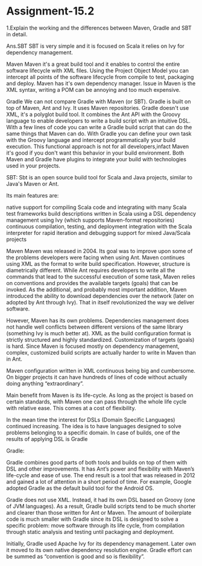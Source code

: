 # Assignment-15.2

1.Explain the working and the differences between Maven, Gradle and SBT in detail.

Ans.SBT
SBT is very simple and it is focused on Scala it relies on Ivy for dependency management.

Maven
Maven it's a great build tool and it enables to control the entire software lifecycle with XML files. Using the Project Object Model you can intercept all points of the software lifecycle from compile to test, packaging and deploy. Maven has it's own dependency manager. Issue in Maven is the XML syntax, writing a POM can be annoying and too much expensive.

Gradle
We can not compare Gradle with Maven (or SBT). Gradle is built on top of Maven, Ant and Ivy. It uses Maven repositories. Gradle doesn't use XML, it's a polyglot build tool. It combines the Ant API with the Groovy language to enable developers to write a build script with an intuitive DSL. With a few lines of code you can write a Gradle build script that can do the same things that Maven can do. With Gradle you can define your own task with the Groovy language and intercept programmatically your build execution. This functional approach is not for all developers,infact Maven it's good if you don't want this behavior in your build environment. Both Maven and Gradle have plugins to integrate your build with technologies used in your projects.

SBT:
Sbt is an open source build tool for Scala and Java projects, similar to Java's Maven or Ant.

Its main features are:

native support for compiling Scala code and integrating with many Scala test frameworks build descriptions written in Scala using a DSL dependency management using Ivy (which supports Maven-format repositories) continuous compilation, testing, and deployment integration with the Scala interpreter for rapid iteration and debugging support for mixed Java/Scala projects

Maven
Maven was released in 2004. Its goal was to improve upon some of the problems developers were facing when using Ant.
Maven continues using XML as the format to write build specification. However, structure is diametrically different. While Ant requires developers to write all the commands that lead to the successful execution of some task, Maven relies on conventions and provides the available targets (goals) that can be invoked. As the additional, and probably most important addition, Maven introduced the ability to download dependencies over the network (later on adopted by Ant through Ivy). That in itself revolutionized the way we deliver software.

However, Maven has its own problems. Dependencies management does not handle well conflicts between different versions of the same library (something Ivy is much better at). XML as the build configuration format is strictly structured and highly standardized. Customization of targets (goals) is hard. Since Maven is focused mostly on dependency management, complex, customized build scripts are actually harder to write in Maven than in Ant.

Maven configuration written in XML continuous being big and cumbersome. On bigger projects it can have hundreds of lines of code without actually doing anything “extraordinary”.

Main benefit from Maven is its life-cycle. As long as the project is based on certain standards, with Maven one can pass through the whole life cycle with relative ease. This comes at a cost of flexibility.

In the mean time the interest for DSLs (Domain Specific Languages) continued increasing. The idea is to have languages designed to solve problems belonging to a specific domain. In case of builds, one of the results of applying DSL is Gradle

Gradle:

Gradle combines good parts of both tools and builds on top of them with DSL and other improvements. It has Ant’s power and flexibility with Maven’s life-cycle and ease of use. The end result is a tool that was released in 2012 and gained a lot of attention in a short period of time. For example, Google adopted Gradle as the default build tool for the Android OS.

Gradle does not use XML. Instead, it had its own DSL based on Groovy (one of JVM languages). As a result, Gradle build scripts tend to be much shorter and clearer than those written for Ant or Maven. The amount of boilerplate code is much smaller with Gradle since its DSL is designed to solve a specific problem: move software through its life cycle, from compilation through static analysis and testing until packaging and deployment.

Initially, Gradle used Apache Ivy for its dependency management. Later own it moved to its own native dependency resolution engine.
Gradle effort can be summed as “convention is good and so is flexibility”.

